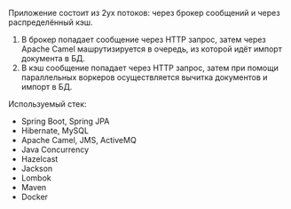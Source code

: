 Приложение состоит из 2ух потоков: через брокер сообщений и через распределённый кэш.
1. В брокер попадает сообщение через HTTP запрос, затем через Apache Camel машрутизируется в очередь, из которой идёт импорт документа в БД.
2. В кэш сообщение попадает через HTTP запрос, затем при помощи параллельных воркеров осуществляется вычитка документов и импорт в БД.

Используемый стек:

- Spring Boot, Spring JPA
- Hibernate, MySQL
- Apache Camel, JMS, ActiveMQ
- Java Concurrency
- Hazelcast
- Jackson
- Lombok
- Maven
- Docker